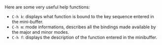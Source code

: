 Here are some very useful help functions:

- `C-h k`: displays what function is bound to the key sequence entered in the mini-buffer.
- `C-h m`: mode informations, describes all the bindings made available by the major and minor modes.
- `C-h f`: displays the description of the function entered in the minibuffer.
